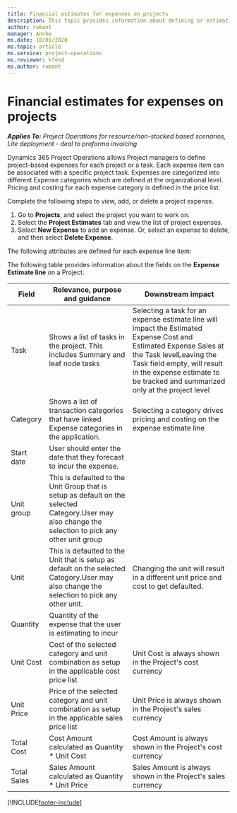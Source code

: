```yaml
---
title: Financial estimates for expenses on projects
description: This topic provides information about defining or estimating project-based expenses.
author: rumant
manager: Annbe
ms.date: 10/01/2020
ms.topic: article
ms.service: project-operations
ms.reviewer: kfend 
ms.author: rumant
---
```


# Financial estimates for expenses on projects
_**Applies To:** Project Operations for resource/non-stocked based scenarios, Lite deployment - deal to proforma invoicing_

Dynamics 365 Project Operations allows Project managers to define project-based expenses for each project or a task. Each expense item can be associated with a specific project task. Expenses are categorized into different Expense categories which are defined at the organizational level. Pricing and costing for each expense category is defined in the price list. 

Complete the following steps to view, add, or delete a project expense.

1. Go to **Projects**, and select the project you want to work on.
2. Select the **Project Estimates** tab and view the list of project expenses.
3. Select **New Expense** to add an expense. Or, select an expense to delete, and then select **Delete Expense**.

The following attributes are defined for each expense line item:

The following table provides information about the fields on the **Expense Estimate line** on a Project. 

| **Field** | **Relevance, purpose and guidance** | **Downstream impact** |
| --- | --- | --- |
| Task | Shows a list of tasks in the project. This includes Summary and leaf node tasks | Selecting a task for an expense estimate line will impact the Estimated Expense Cost and Estimated Expense Sales at the Task levelLeaving the Task field empty, will result in the expense estimate to be tracked and summarized only at the project level |
| Category | Shows a list of transaction categories that have linked Expense categories in the application. | Selecting a category drives pricing and costing on the expense estimate line |
| Start date | User should enter the date that they forecast to incur the expense. | |
| Unit group | This is defaulted to the Unit Group that is setup as default on the selected Category.User may also change the selection to pick any other unit group | |
| Unit | This is defaulted to the Unit that is setup as default on the selected Category.User may also change the selection to pick any other unit. | Changing the unit will result in a different unit price and cost to get defaulted. |
| Quantity | Quantity of the expense that the user is estimating to incur | |
| Unit Cost | Cost of the selected category and unit combination as setup in the applicable cost price list | Unit Cost is always shown in the Project&#39;s cost currency |
| Unit Price | Price of the selected category and unit combination as setup in the applicable sales price list | Unit Price is always shown in the Project&#39;s sales currency |
| Total Cost | Cost Amount calculated as Quantity \* Unit Cost | Cost Amount is always shown in the Project&#39;s cost currency |
| Total Sales | Sales Amount calculated as Quantity \* Unit Price | Sales Amount is always shown in the Project&#39;s sales currency |


[!INCLUDE[footer-include](../includes/footer-banner.md)]
